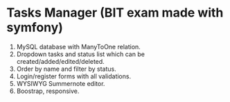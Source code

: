 # Tasks Manager (BIT exam made with symfony)

1. MySQL database with ManyToOne relation.
2. Dropdown tasks and status list which can be created/added/edited/deleted.
3. Order by name and filter by status.
4. Login/register forms with all validations.
5. WYSIWYG Summernote editor.
6. Boostrap, responsive.
